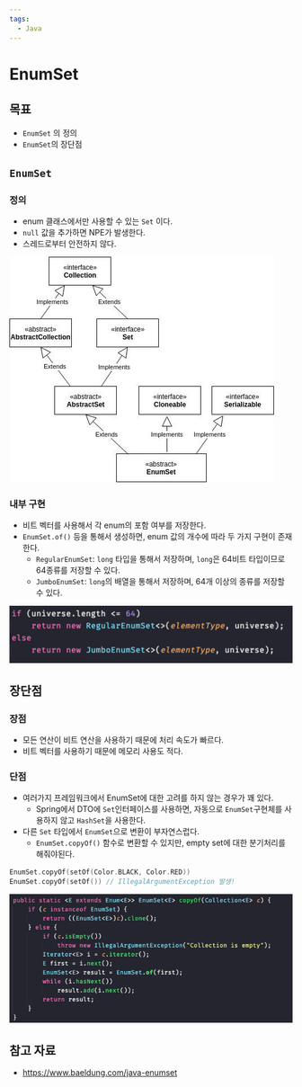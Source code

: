 ```yaml
---
tags:
  - Java
---
```

# EnumSet

## 목표

- `EnumSet` 의 정의
- `EnumSet`의 장단점

## `EnumSet` 

### 정의

- enum 클래스에서만 사용할 수 있는 `Set` 이다.
- `null` 값을 추가하면 NPE가 발생한다.
- 스레드로부터 안전하지 않다.

![](assets/Pasted%20image%2020230327195816.png)

### 내부 구현

- 비트 벡터를 사용해서 각 enum의 포함 여부를 저장한다.
- `EnumSet.of()` 등을 통해서 생성하면, enum 값의 개수에 따라 두 가지 구현이 존재한다.
	- `RegularEnumSet`: `long` 타입을 통해서 저장하며, `long`은 64비트 타입이므로 64종류를 저장할 수 있다.
	- `JumboEnumSet`: `long`의 배열을 통해서 저장하며, 64개 이상의 종류를 저장할 수 있다.

![](assets/Pasted%20image%2020230327200415.png)

## 장단점

### 장점

- 모든 연산이 비트 연산을 사용하기 때문에 처리 속도가 빠르다.
- 비트 벡터를 사용하기 때문에 메모리 사용도 적다.

### 단점

- 여러가지 프레임워크에서 EnumSet에 대한 고려를 하지 않는 경우가 꽤 있다.
	- Spring에서 DTO에 `Set`인터페이스를 사용하면, 자동으로 `EnumSet`구현체를 사용하지 않고 `HashSet`을 사용한다.
- 다른 `Set` 타입에서 `EnumSet`으로 변환이 부자연스럽다.
	- `EnumSet.copyOf()` 함수로 변환할 수 있지만, empty set에 대한 분기처리를 해줘야된다.

```kotlin
EnumSet.copyOf(setOf(Color.BLACK, Color.RED))
EnumSet.copyOf(setOf()) // IllegalArgumentException 발생!
```

![](assets/Pasted%20image%2020230327202850.png)

## 참고 자료

- https://www.baeldung.com/java-enumset